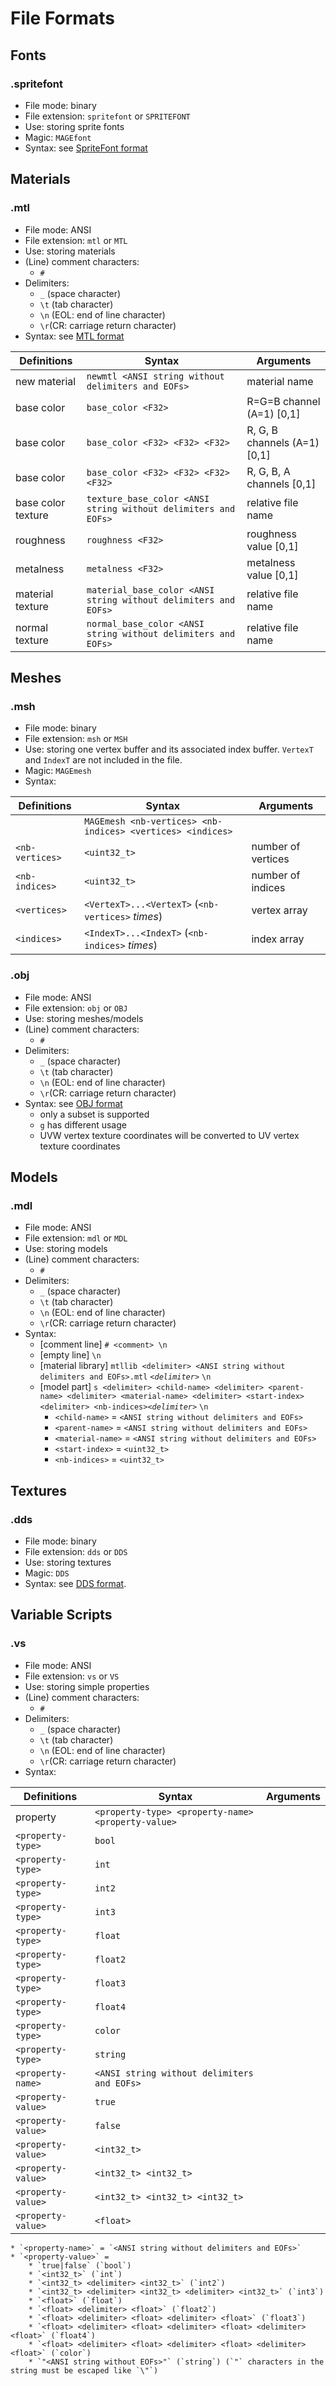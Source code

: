 # File Formats

## Fonts

### .spritefont
* File mode: binary
* File extension: `spritefont` or `SPRITEFONT`
* Use: storing sprite fonts
* Magic: `MAGEfont`
* Syntax: see [SpriteFont format](https://github.com/matt77hias/MAGE-SpriteFont)

## Materials

### .mtl
* File mode: ANSI
* File extension: `mtl` or `MTL`
* Use: storing materials
* (Line) comment characters:
  * `#`
* Delimiters: 
  * `_` (space character) 
  * `\t` (tab character)
  * `\n` (EOL: end of line character)
  * `\r`(CR: carriage return character)
* Syntax: see [MTL format](http://paulbourke.net/dataformats/mtl/)

| Definitions        | Syntax                                                          | Arguments                    |
|--------------------|-----------------------------------------------------------------|------------------------------|
| new material       | `newmtl <ANSI string without delimiters and EOFs>`              | material name                |
| base color         | `base_color <F32>`                                              | R=G=B channel (A=1)    [0,1] |
| base color         | `base_color <F32> <F32> <F32>`                                  | R, G, B channels (A=1) [0,1] |
| base color         | `base_color <F32> <F32> <F32> <F32>`                            | R, G, B, A channels    [0,1] |
| base color texture | `texture_base_color <ANSI string without delimiters and EOFs>`  | relative file name           |
| roughness          | `roughness <F32>`                                               | roughness value        [0,1] |
| metalness          | `metalness <F32>`                                               | metalness value        [0,1] |
| material texture   | `material_base_color <ANSI string without delimiters and EOFs>` | relative file name           |
| normal texture     | `normal_base_color <ANSI string without delimiters and EOFs>`   | relative file name           |

## Meshes

### .msh
* File mode: binary
* File extension: `msh` or `MSH`
* Use: storing one vertex buffer and its associated index buffer. `VertexT` and `IndexT` are not included in the file.
* Magic: `MAGEmesh`
* Syntax:

| Definitions        | Syntax                                                          | Arguments                    |
|--------------------|-----------------------------------------------------------------|------------------------------|
|                    | `MAGEmesh <nb-vertices> <nb-indices> <vertices> <indices>`      |                              |
| `<nb-vertices>`    | `<uint32_t>`                                                    | number of vertices           |
| `<nb-indices>`     | `<uint32_t>`                                                    | number of indices            |
| `<vertices>`       | `<VertexT>...<VertexT>` (`<nb-vertices>` *times*)               | vertex array                 |
| `<indices>`        | `<IndexT>...<IndexT>` (`<nb-indices>` *times*)                  | index array                  |
     
### .obj
* File mode: ANSI
* File extension: `obj` or `OBJ`
* Use: storing meshes/models
* (Line) comment characters:
  * `#`
* Delimiters: 
  * `_` (space character) 
  * `\t` (tab character)
  * `\n` (EOL: end of line character)
  * `\r`(CR: carriage return character)
* Syntax: see [OBJ format](http://paulbourke.net/dataformats/obj/)
  * only a subset is supported
  * `g` has different usage
  * UVW vertex texture coordinates will be converted to UV vertex texture coordinates
  
## Models
  
### .mdl
* File mode: ANSI
* File extension: `mdl` or `MDL`
* Use: storing models
* (Line) comment characters:
  * `#`
* Delimiters: 
  * `_` (space character) 
  * `\t` (tab character)
  * `\n` (EOL: end of line character)
  * `\r`(CR: carriage return character)
* Syntax:
  * [comment line] `# <comment> \n`
  * [empty line] `\n`
  * [material library] `mtllib <delimiter> <ANSI string without delimiters and EOFs>.mtl` *`<delimiter>`* `\n`
  * [model part] `s <delimiter> <child-name> <delimiter> <parent-name> <delimiter> <material-name> <delimiter> <start-index> <delimiter> <nb-indices>`*`<delimiter>`* `\n`
     * `<child-name>` = `<ANSI string without delimiters and EOFs>`
     * `<parent-name>` = `<ANSI string without delimiters and EOFs>`
     * `<material-name>` = `<ANSI string without delimiters and EOFs>`
     * `<start-index>` = `<uint32_t>`
     * `<nb-indices>` = `<uint32_t>`
     
## Textures
     
### .dds
* File mode: binary
* File extension: `dds` or `DDS`
* Use: storing textures
* Magic: `DDS`
* Syntax: see [DDS format](https://msdn.microsoft.com/en-us/library/windows/desktop/bb943991%28v=vs.85%29.aspx?f=255&MSPPError=-2147217396#File_Layout1).

## Variable Scripts

### .vs
* File mode: ANSI
* File extension: `vs` or `VS`
* Use: storing simple properties
* (Line) comment characters:
  * `#`
* Delimiters: 
  * `_` (space character) 
  * `\t` (tab character)
  * `\n` (EOL: end of line character)
  * `\r`(CR: carriage return character)
* Syntax:

| Definitions        | Syntax                                                          | Arguments                    |
|--------------------|-----------------------------------------------------------------|------------------------------|
| property           | `<property-type> <property-name> <property-value>`              | 
| `<property-type>`  | `bool`
| `<property-type>`  | `int`
| `<property-type>`  | `int2`
| `<property-type>`  | `int3`
| `<property-type>`  | `float`
| `<property-type>`  | `float2`
| `<property-type>`  | `float3`
| `<property-type>`  | `float4`
| `<property-type>`  | `color`
| `<property-type>`  | `string`
| `<property-name>`  | `<ANSI string without delimiters and EOFs>`
| `<property-value>` | `true`
| `<property-value>` | `false`
| `<property-value>` | `<int32_t>`
| `<property-value>` | `<int32_t> <int32_t>`
| `<property-value>` | `<int32_t> <int32_t> <int32_t>`
| `<property-value>` | `<float>`




    * `<property-name>` = `<ANSI string without delimiters and EOFs>`
    * `<property-value>` =
        * `true|false` (`bool`)
        * `<int32_t>` (`int`)
        * `<int32_t> <delimiter> <int32_t>` (`int2`)
        * `<int32_t> <delimiter> <int32_t> <delimiter> <int32_t>` (`int3`)
        * `<float>` (`float`)
        * `<float> <delimiter> <float>` (`float2`)
        * `<float> <delimiter> <float> <delimiter> <float>` (`float3`)
        * `<float> <delimiter> <float> <delimiter> <float> <delimiter> <float>` (`float4`)
        * `<float> <delimiter> <float> <delimiter> <float> <delimiter> <float>` (`color`)
        * `"<ANSI string without EOFs>"` (`string`) (`"` characters in the string must be escaped like `\"`)
